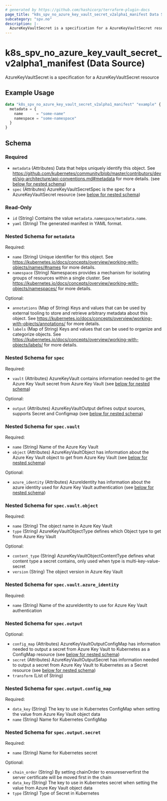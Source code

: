 ```yaml
---
# generated by https://github.com/hashicorp/terraform-plugin-docs
page_title: "k8s_spv_no_azure_key_vault_secret_v2alpha1_manifest Data Source - terraform-provider-k8s"
subcategory: "spv.no"
description: |-
  AzureKeyVaultSecret is a specification for a AzureKeyVaultSecret resource
---
```


# k8s_spv_no_azure_key_vault_secret_v2alpha1_manifest (Data Source)

AzureKeyVaultSecret is a specification for a AzureKeyVaultSecret resource

## Example Usage

```terraform
data "k8s_spv_no_azure_key_vault_secret_v2alpha1_manifest" "example" {
  metadata = {
    name      = "some-name"
    namespace = "some-namespace"
  }
}
```

<!-- schema generated by tfplugindocs -->
## Schema

### Required

- `metadata` (Attributes) Data that helps uniquely identify this object. See https://github.com/kubernetes/community/blob/master/contributors/devel/sig-architecture/api-conventions.md#metadata for more details. (see [below for nested schema](#nestedatt--metadata))
- `spec` (Attributes) AzureKeyVaultSecretSpec is the spec for a AzureKeyVaultSecret resource (see [below for nested schema](#nestedatt--spec))

### Read-Only

- `id` (String) Contains the value `metadata.namespace/metadata.name`.
- `yaml` (String) The generated manifest in YAML format.

<a id="nestedatt--metadata"></a>
### Nested Schema for `metadata`

Required:

- `name` (String) Unique identifier for this object. See https://kubernetes.io/docs/concepts/overview/working-with-objects/names/#names for more details.
- `namespace` (String) Namespaces provides a mechanism for isolating groups of resources within a single cluster. See https://kubernetes.io/docs/concepts/overview/working-with-objects/namespaces/ for more details.

Optional:

- `annotations` (Map of String) Keys and values that can be used by external tooling to store and retrieve arbitrary metadata about this object. See https://kubernetes.io/docs/concepts/overview/working-with-objects/annotations/ for more details.
- `labels` (Map of String) Keys and values that can be used to organize and categorize objects. See https://kubernetes.io/docs/concepts/overview/working-with-objects/labels/ for more details.


<a id="nestedatt--spec"></a>
### Nested Schema for `spec`

Required:

- `vault` (Attributes) AzureKeyVault contains information needed to get the Azure Key Vault secret from Azure Key Vault (see [below for nested schema](#nestedatt--spec--vault))

Optional:

- `output` (Attributes) AzureKeyVaultOutput defines output sources, supports Secret and Configmap (see [below for nested schema](#nestedatt--spec--output))

<a id="nestedatt--spec--vault"></a>
### Nested Schema for `spec.vault`

Required:

- `name` (String) Name of the Azure Key Vault
- `object` (Attributes) AzureKeyVaultObject has information about the Azure Key Vault object to get from Azure Key Vault (see [below for nested schema](#nestedatt--spec--vault--object))

Optional:

- `azure_identity` (Attributes) AzureIdentity has information about the azure identity used for Azure Key Vault authentication (see [below for nested schema](#nestedatt--spec--vault--azure_identity))

<a id="nestedatt--spec--vault--object"></a>
### Nested Schema for `spec.vault.object`

Required:

- `name` (String) The object name in Azure Key Vault
- `type` (String) AzureKeyVaultObjectType defines which Object type to get from Azure Key Vault

Optional:

- `content_type` (String) AzureKeyVaultObjectContentType defines what content type a secret contains, only used when type is multi-key-value-secret
- `version` (String) The object version in Azure Key Vault


<a id="nestedatt--spec--vault--azure_identity"></a>
### Nested Schema for `spec.vault.azure_identity`

Required:

- `name` (String) Name of the azureIdentity to use for Azure Key Vault authentication



<a id="nestedatt--spec--output"></a>
### Nested Schema for `spec.output`

Optional:

- `config_map` (Attributes) AzureKeyVaultOutputConfigMap has information needed to output a secret from Azure Key Vault to Kubernetes as a ConfigMap resource (see [below for nested schema](#nestedatt--spec--output--config_map))
- `secret` (Attributes) AzureKeyVaultOutputSecret has information needed to output a secret from Azure Key Vault to Kubernetes as a Secret resource (see [below for nested schema](#nestedatt--spec--output--secret))
- `transform` (List of String)

<a id="nestedatt--spec--output--config_map"></a>
### Nested Schema for `spec.output.config_map`

Required:

- `data_key` (String) The key to use in Kubernetes ConfigMap when setting the value from Azure Key Vault object data
- `name` (String) Name for Kubernetes ConfigMap


<a id="nestedatt--spec--output--secret"></a>
### Nested Schema for `spec.output.secret`

Required:

- `name` (String) Name for Kubernetes secret

Optional:

- `chain_order` (String) By setting chainOrder to ensureserverfirst the server certificate will be moved first in the chain
- `data_key` (String) The key to use in Kubernetes secret when setting the value from Azure Key Vault object data
- `type` (String) Type of Secret in Kubernetes
